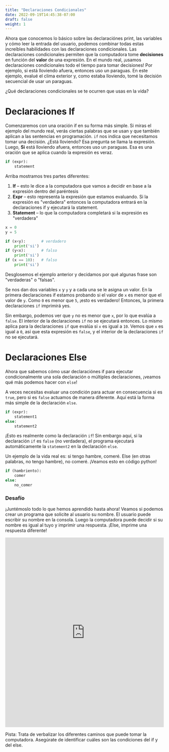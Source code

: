 ```yaml
---
title: "Declaraciones Condicionales"
date: 2022-09-19T14:45:38-07:00
draft: false
weight: 1
---
```


Ahora que conocemos lo básico sobre las declaraciónes print, las variables y cómo leer la entrada del usuario, podemos combinar todas estas increíbles habilidades con las declaraciones condicionales. Las declaraciones condicionales permiten que la computadora tome **decisiones** en función del **valor** de una expresión. En el mundo real, ¡usamos declaraciones condicionales todo el tiempo para tomar decisiones! Por ejemplo, si está lloviendo afuera, entonces uso un paraguas. En este ejemplo, evalué el clima exterior y, como estaba lloviendo, tomé la decisión secuencial de usar un paraguas.

¿Qué declaraciones condicionales se te ocurren que usas en la vida?

# Declaraciones If

Comenzaremos con una oración if en su forma más simple. Si miras el ejemplo del mundo real, verás ciertas palabras que se usan y que también aplican a las sentencias en programación. `if` nos indica que necesitamos tomar una decisión. ¿Está lloviendo? Esa pregunta se llama la expresión. Luego, **Si** está lloviendo afuera, entonces uso un paraguas. Esa es una oración que se aplica cuando la expresión es veraz.

```python
if (expr):
    statement
```

Arriba mostramos tres partes diferentes:

1. **If** – esto le dice a la computadora que vamos a decidir en base a la expresión dentro del paréntesis
2. **Expr** – esto representa la expresión que estamos evaluando. Si la expresión es "verdadera" entonces la computadora entrará en la declaraciones if y ejecutará la statement.
3. **Statement** – lo que la computadora completará si la expresión es "verdadera"

```python
x = 0
y = 5

if (x<y):       # verdadero
    print('si')
if (y<x):       # falso
    print('si')
if (x == 10):   # falso
    print('si')
```

Desglosemos el ejemplo anterior y decidamos por qué algunas frase son "verdaderas" o "falsas".

Se nos dan dos variables `x` y `y` y a cada una se le asigna un valor. En la primera declaraciones if estamos probando si el valor de `x` es menor que el valor de `y`. Como `0` es menor que `5`, ¡esto es verdadero! Entonces, la primera declaraciones `if` imprimirá yes.

Sin embargo, podemos ver que `y` no es menor que `x`, por lo que evalúa a `false`. El interior de la declaraciones `if` no se ejecutará entonces. Lo mismo aplica para la declaraciones `if` que evalúa si `x` es igual a `10`. Vemos que `x` es igual a `0`, así que esta expresión es `false`, y el interior de la declaraciones `if` no se ejecutará.

# Declaraciones Else

Ahora que sabemos cómo usar declaraciónes if para ejecutar condicionalmente una sola declaración o múltiples declaraciones, ¡veamos qué más podemos hacer con `else`!

A veces necesitas evaluar una condición para actuar en consecuencia si es `true`, pero si es `false` actuamos de manera diferente. Aquí está la forma más simple de la declaración `else`.

```python
if (expr):
    statement1
else: 
    statement2
```    

¡Esto es realmente como la declaración `if`! Sin embargo aquí, si la declaración `if` es `false` (no verdadera), el programa ejecutará automáticamente la `statement2` en la declaración `else`.

Un ejemplo de la vida real es: si tengo hambre, comeré. Else (en otras palabras, no tengo hambre), no comeré. ¡Veamos esto en código python!

```python
if (hambriento):
    comer
else:
    no_comer
```

### Desafío

¡Juntémoslo todo lo que hemos aprendido hasta ahora! Veamos si podemos crear un programa que solicite al usuario su nombre. El usuario puede escribir su nombre en la consola. Luego la computadora puede decidir si su nombre es igual al tuyo y imprimir una respuesta. ¡Else, imprime una respuesta diferente!

<iframe src="https://trinket.io/embed/python/b238d85d0d" width="100%" height="600" frameborder="0" marginwidth="0" marginheight="0" allowfullscreen></iframe>

Pista: Trata de verbalizar los diferentes caminos que puede tomar la computadora. Asegúrate de identificar cuáles son las condiciones del if y del else.
